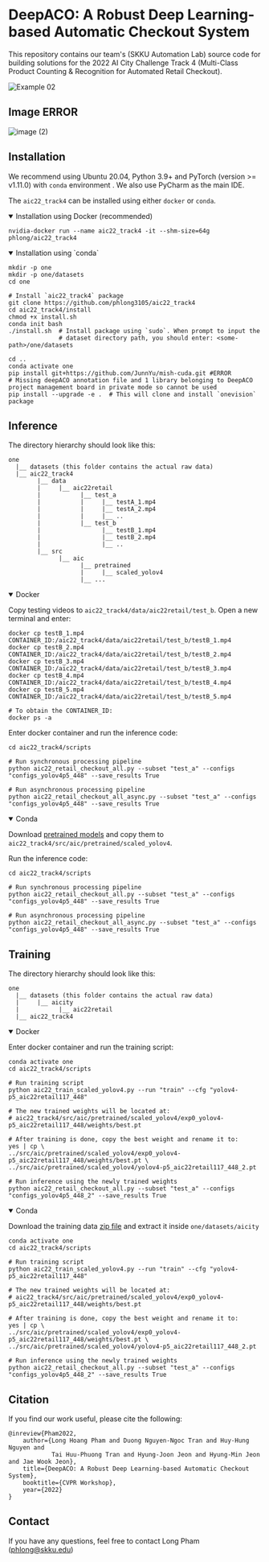 # DeepACO: A Robust Deep Learning-based Automatic Checkout System

This repository contains our team's (SKKU Automation Lab) source code for 
building solutions for the 2022 AI City Challenge Track 4 
(Multi-Class Product Counting & Recognition for Automated Retail Checkout). 

![Example 02](docs/testA_2.gif)


## Image ERROR
![image (2)](https://github.com/vinh-nguyenxuan/DeepACO/assets/100479377/0d5294c3-9131-456e-9400-62b9f44e9917)

## Installation

We recommend using Ubuntu 20.04, Python 3.9+ and PyTorch (version >= v1.11.0) with `conda` environment .
We also use PyCharm as the main IDE. 

The `aic22_track4` can be installed using either `docker` or `conda`.

<details open>
<summary>Installation using Docker (recommended)</summary>

```shell
nvidia-docker run --name aic22_track4 -it --shm-size=64g phlong/aic22_track4
```

</details>

<details open>
<summary>Installation using `conda`</summary>

```shell
mkdir -p one
mkdir -p one/datasets
cd one

# Install `aic22_track4` package
git clone https://github.com/phlong3105/aic22_track4
cd aic22_track4/install
chmod +x install.sh
conda init bash
./install.sh  # Install package using `sudo`. When prompt to input the 
              # dataset directory path, you should enter: <some-path>/one/datasets

cd ..
conda activate one
pip install git+https://github.com/JunnYu/mish-cuda.git #ERROR
# Missing deepACO annotation file and 1 library belonging to DeepACO project management board in private mode so cannot be used
pip install --upgrade -e .  # This will clone and install `onevision` package
```
</details>

## Inference

The directory hierarchy should look like this:
```text
one
  |__ datasets (this folder contains the actual raw data)
  |__ aic22_track4
        |__ data
        |     |__ aic22retail
        |           |__ test_a
        |           |     |__ testA_1.mp4
        |           |     |__ testA_2.mp4
        |           |     |__ ..
        |           |__ test_b
        |                 |__ testB_1.mp4
        |                 |__ testB_2.mp4
        |                 |__ ..
        |__ src
              |__ aic
                    |__ pretrained
                    |     |__ scaled_yolov4
                    |__ ...
```
  
<details open>
<summary>Docker</summary>

Copy testing videos to `aic22_track4/data/aic22retail/test_b`. Open a new terminal and enter:

```shell
docker cp testB_1.mp4 CONTAINER_ID:/aic22_track4/data/aic22retail/test_b/testB_1.mp4
docker cp testB_2.mp4 CONTAINER_ID:/aic22_track4/data/aic22retail/test_b/testB_2.mp4
docker cp testB_3.mp4 CONTAINER_ID:/aic22_track4/data/aic22retail/test_b/testB_3.mp4
docker cp testB_4.mp4 CONTAINER_ID:/aic22_track4/data/aic22retail/test_b/testB_4.mp4
docker cp testB_5.mp4 CONTAINER_ID:/aic22_track4/data/aic22retail/test_b/testB_5.mp4

# To obtain the CONTAINER_ID:
docker ps -a
```

Enter docker container and run the inference code:
```shell
cd aic22_track4/scripts

# Run synchronous processing pipeline
python aic22_retail_checkout_all.py --subset "test_a" --configs "configs_yolov4p5_448" --save_results True

# Run asynchronous processing pipeline
python aic22_retail_checkout_all_async.py --subset "test_a" --configs "configs_yolov4p5_448" --save_results True
```

</details>

  
<details open>
<summary>Conda</summary>

Download [pretrained models](https://o365skku-my.sharepoint.com/:u:/g/personal/phlong_o365_skku_edu/EX7Rn_xKsAlEgEW6RDCOTBABB90GAUA76-vFVr0Mwme9_w?e=96gV5b) and copy them to `aic22_track4/src/aic/pretrained/scaled_yolov4`.

Run the inference code:
```shell
cd aic22_track4/scripts

# Run synchronous processing pipeline
python aic22_retail_checkout_all.py --subset "test_a" --configs "configs_yolov4p5_448" --save_results True

# Run asynchronous processing pipeline
python aic22_retail_checkout_all_async.py --subset "test_a" --configs "configs_yolov4p5_448" --save_results True
```

</details>
  
  
## Training
  
The directory hierarchy should look like this:
```text
one
  |__ datasets (this folder contains the actual raw data)
  |     |__ aicity
  |           |__ aic22retail
  |__ aic22_track4
```
  
<details open>
<summary>Docker</summary>

Enter docker container and run the training script:
```shell
conda activate one
cd aic22_track4/scripts

# Run training script
python aic22_train_scaled_yolov4.py --run "train" --cfg "yolov4-p5_aic22retail117_448"

# The new trained weights will be located at: 
# aic22_track4/src/aic/pretrained/scaled_yolov4/exp0_yolov4-p5_aic22retail117_448/weights/best.pt

# After training is done, copy the best weight and rename it to: 
yes | cp \
../src/aic/pretrained/scaled_yolov4/exp0_yolov4-p5_aic22retail117_448/weights/best.pt \
../src/aic/pretrained/scaled_yolov4/yolov4-p5_aic22retail117_448_2.pt

# Run inference using the newly trained weights
python aic22_retail_checkout_all.py --subset "test_a" --configs "configs_yolov4p5_448_2" --save_results True
```

</details>

  
<details open>
<summary>Conda</summary>

Download the training data [zip file](https://o365skku-my.sharepoint.com/:u:/g/personal/phlong_o365_skku_edu/EXmFKp_8KKNFv9VC1POLr5cBE6RXIw39HqvIg5ajBXsq7g?e=M0BSLo) and extract it inside `one/datasets/aicity`
  
```shell
conda activate one
cd aic22_track4/scripts

# Run training script
python aic22_train_scaled_yolov4.py --run "train" --cfg "yolov4-p5_aic22retail117_448"

# The new trained weights will be located at: 
# aic22_track4/src/aic/pretrained/scaled_yolov4/exp0_yolov4-p5_aic22retail117_448/weights/best.pt

# After training is done, copy the best weight and rename it to: 
yes | cp \
../src/aic/pretrained/scaled_yolov4/exp0_yolov4-p5_aic22retail117_448/weights/best.pt \
../src/aic/pretrained/scaled_yolov4/yolov4-p5_aic22retail117_448_2.pt

# Run inference using the newly trained weights
python aic22_retail_checkout_all.py --subset "test_a" --configs "configs_yolov4p5_448_2" --save_results True
```

</details>


## Citation

If you find our work useful, please cite the following:

```text
@inreview{Pham2022,  
    author={Long Hoang Pham and Duong Nguyen-Ngoc Tran and Huy-Hung Nguyen and 
            Tai Huu-Phuong Tran and Hyung-Joon Jeon and Hyung-Min Jeon and Jae Wook Jeon},  
    title={DeepACO: A Robust Deep Learning-based Automatic Checkout System},  
    booktitle={CVPR Workshop},
    year={2022}  
}
```

## Contact

If you have any questions, feel free to contact Long Pham ([phlong@skku.edu](phlong@skku.edu))
